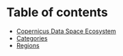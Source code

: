 # Table of contents

* [Copernicus Data Space Ecosystem](README.md)
* [Categories](categories.md)
* [Regions](regions.md)